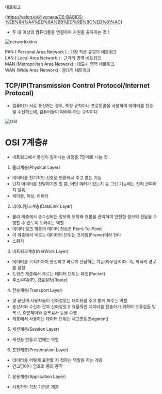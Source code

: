 네트워크

(https://velog.io/@yunaaa/CS-BASICS-%EB%84%A4%ED%8A%B8%EC%9B%8C%ED%81%AC)

- 두 대 이상의 컴퓨터들을 연결하여 자원을 공유하는 것 !




![networkkidns](https://user-images.githubusercontent.com/86518113/147313603-7e590467-33aa-4b45-87de-6172c5b0d479.PNG)




PAN ( Personal Area Network ) : 가장 작은 규모의 네트워크<br>
LAN ( Local Area Network ) : 근거리 영역 네트워크<br>
MAN (Metropolitan Area Network) : 대도시 영역 네트워크<br>
WAN (Wide Ares Network) : 광대역 네트워크




<h2>TCP/IP(Transmission Control Protocol/Internet Protocol)</h2>

- 컴퓨터가 서로 통신하는 경우, 특정 규칙이나 프로토콜을 사용하여 데이터를 전송 및 수신하는데, 컴퓨터들이 따라야 하는 규칙이다.

![OSI](https://user-images.githubusercontent.com/86518113/147328310-524d8909-3208-42f2-8630-ec5e39bf3c42.PNG)

# OSI 7계층# 

- 네트워크에서 통신이 일어나는 과정을 7단계로 나눈 것

1. 물리계층(Physical Layer)
- 데이터를 전기적인 신호로 변환해서 주고 받는 기능
- 단지 데이터를 전달하기만 할 뿐, 어떤 에러가 있는지 등 그런 기능에는 전혀 관여하지 않음.
- 케이블, 허브, 리피터

2. 데이터링크계층(DataLink Layer)
- 물리 계층에서 송수신되는 정보의 오류와 흐름을 관리하여 안전한 정보의 전달을 수행할 수 있도록 도와주는    역할
- 데이터 링크 계층의 데이터 전송은 Point-To-Point 
- 이 계층에서 부르는 데이터의 단위는 프레임(Frame)이라 한다
- 스위치

3. 네트워크계층(NetWork Layer) 
- 데이터를 목적지까지 안전하고 빠르게 전달하는 기능(라우팅)이다. 즉, 최적의 경로를 설정
- 트워크 계층에서 부르는 데이터 단위는 패킷(Packet)
- 주소부여(IP), 경로설정(Route) 

4. 전송계층(Transport Layer) 
- 양 끝단의 사용자들이 신뢰성있는 데이터를 주고 받게 해주는 역할
- 송신자와 수신자 간의 신뢰성있고 효율적인 데이터를 전송하기 위하여 오류검출 및 복구, 흐름제어와 중복검사 등을 수행
- 계층에서 사용하는 데이터 단위는 세그먼트(Segment)

5. 세션계층(Session Layer)
- 세션을 만들고 없애는 역할

6. 표현계층(Presentation Layer)
- 데이터를 어떻게 표현할 지 정하는 역할을 하는 계층
- 인코딩이나 암호화 등의 동작

7. 응용계층(Application Layer)
- 사용자와 가장 가까운 계층
